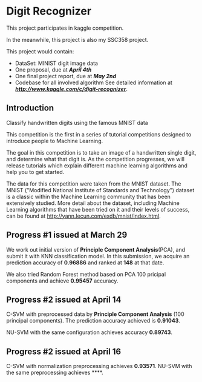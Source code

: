 Digit Recognizer
===============

This project participates in kaggle competition. 

In the meanwhile, this project is also my SSC358 project.
 

This project would contain:

* DataSet: MINIST digit image data
* One proposal, due at ***April 4th***
* One final project report, due at ***May 2nd***
* Codebase for all involved algorithm 
See detailed information at ***http://www.kaggle.com/c/digit-recognizer***.

Introduction
---------------
Classify handwritten digits using the famous MNIST data

This competition is the first in a series of tutorial competitions designed to introduce people to Machine Learning.

The goal in this competition is to take an image of a handwritten single digit, and determine what that digit is.  As the competition progresses, we will release tutorials which explain different machine learning algorithms and help you to get started.


The data for this competition were taken from the MNIST dataset. The MNIST ("Modified National Institute of Standards and Technology") dataset is a classic within the Machine Learning community that has been extensively studied.  More detail about the dataset, including Machine Learning algorithms that have been tried on it and their levels of success, can be found at http://yann.lecun.com/exdb/mnist/index.html.


Progress #1 issued at March 29
---------------
We work out initial version of **Principle Component Analysis**(PCA), and submit it with KNN classification model. In this submission, we acquire an prediction accuracy of **0.96886** and ranked at **148** at that date.

We also tried Random Forest method based on PCA 100 pricipal components and achieve **0.95457** accuracy.

Progress #2 issued at April 14
---------------
C-SVM with preprocessed data by **Principle Component Analysis** (100
principal components). The prediction accuracy achieved is **0.91043**.

NU-SVM with the same configuration achieves accuracy **0.89743**.


Progress #2 issued at April 16
---------------
C-SVM with normalization preprocessing achieves **0.93571**.
NU-SVM with the same preprocessing achieves ****.
